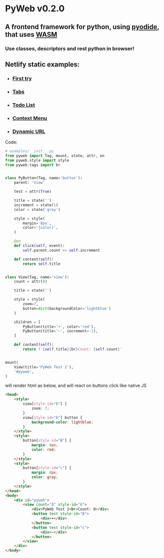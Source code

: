 # PyWeb v0.2.0

## A frontend framework for python, using [pyodide](https://pyodide.org/), that uses [WASM](https://webassembly.org/)
### Use classes, descriptors and rest python in browser!

## Netlify static examples:
- ### [First try](https://pyweb.netlify.app/examples/)
- ### [Tabs](https://pyweb.netlify.app/examples/tabs/)
- ### [Todo List](https://pyweb.netlify.app/examples/todos/)
- ### [Context Menu](https://pyweb.netlify.app/examples/context-menu/)
- ### [Dynamic URL](https://pyweb.netlify.app/examples/dynamic-url/)

Code:
```python
# examples/__init__.py
from pyweb import Tag, mount, state, attr, on
from pyweb.style import style
from pyweb.tags import br


class PyButton(Tag, name='button'):
    parent: 'View'

    test = attr(True)

    title = state('')
    increment = state(1)
    color = state('gray')

    style = style(
        margin='8px',
        color='{color}',
    )

    @on
    def click(self, event):
        self.parent.count += self.increment

    def content(self):
        return self.title


class View(Tag, name='view'):
    count = attr(0)

    title = state('')

    style = style(
        zoom=7,
        button=dict(backgroundColor='lightblue')
    )

    children = [
        PyButton(title='+', color='red'),
        PyButton(title='–', increment=-1),
    ]

    def content(self):
        return f'{self.title}{br}Count: {self.count}'


mount(
    View(title='PyWeb Test 2'),
    '#pyweb',
)

```
will render html as below, and will react on buttons click like native JS
```html
<head>
    <style>
        view[style-id="6"] {
            zoom: 7;
        }
        view[style-id="6"] button {
            background-color: lightblue;
        }
    </style>
    <style>
        button[style-id="B"] {
            margin: 8px;
            color: red;
        }
    </style>
    <style>
        button[style-id="c"] {
            margin: 8px;
            color: gray;
        }
    </style>
</head>
<body>
    <div id="pyweb">
        <view count="0" style-id="6">
            <div>PyWeb Test 2<br>Count: 0</div>
            <button test style-id="B">
                <div>+</div>
            </button>
            <button test style-id="c">
                <div>–</div>
            </button>
        </view>
    </div>
</body>
```
